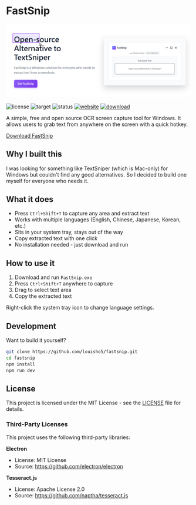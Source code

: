 # FastSnip

![FastSnip](screenshot.gif) 

![license](https://img.shields.io/badge/license-MIT-blue)  ![target](https://img.shields.io/badge/target-Windows-blue)  ![status](https://img.shields.io/badge/status-beta-green)  [![website](https://img.shields.io/badge/website-online-green)](https://louisho5.github.io/fastsnip/)  [![download](https://img.shields.io/badge/free_download-grey)](https://louisho5.github.io/fastsnip/)

A simple, free and open source OCR screen capture tool for Windows. It allows users to grab text from anywhere on the screen with a quick hotkey.

[Download FastSnip](https://louisho5.github.io/fastsnip/)

## Why I built this

I was looking for something like TextSniper (which is Mac-only) for Windows but couldn't find any good alternatives. So I decided to build one myself for everyone who needs it.

## What it does

- Press `Ctrl+Shift+T` to capture any area and extract text
- Works with multiple languages (English, Chinese, Japanese, Korean, etc.)
- Sits in your system tray, stays out of the way
- Copy extracted text with one click
- No installation needed - just download and run

## How to use it

1. Download and run `FastSnip.exe` 
2. Press `Ctrl+Shift+T` anywhere to capture
3. Drag to select text area
4. Copy the extracted text

Right-click the system tray icon to change language settings.

## Development

Want to build it yourself?

```bash
git clone https://github.com/louisho5/fastsnip.git
cd fastsnip
npm install
npm run dev
```

## License

This project is licensed under the MIT License - see the [LICENSE](LICENSE) file for details.

### Third-Party Licenses

This project uses the following third-party libraries:

**Electron**
- License: MIT License
- Source: https://github.com/electron/electron

**Tesseract.js**
- License: Apache License 2.0
- Source: https://github.com/naptha/tesseract.js
